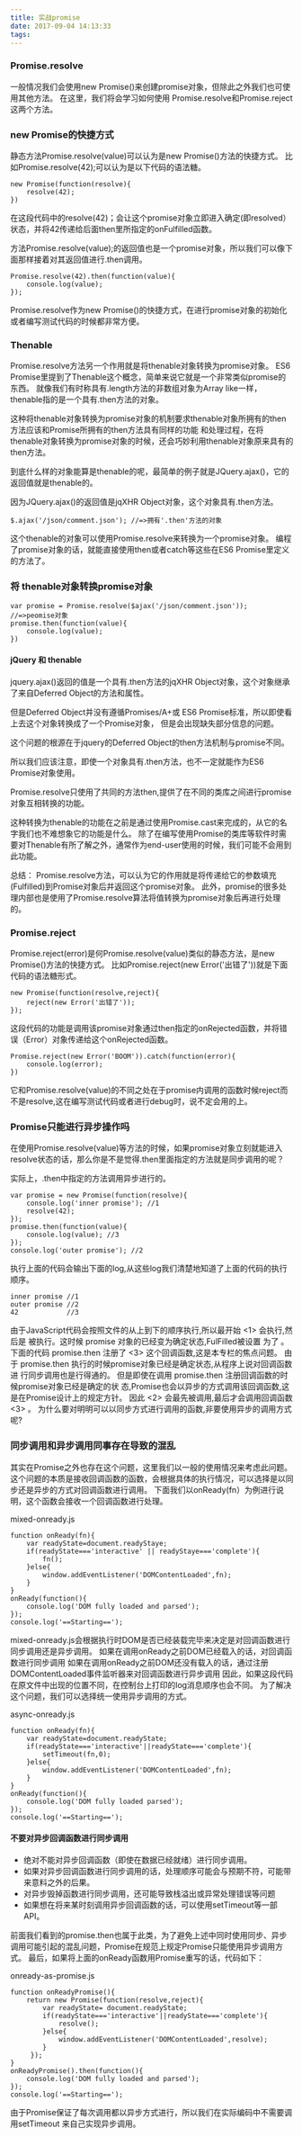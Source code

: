 ```yaml
---
title: 实战promise
date: 2017-09-04 14:13:33
tags:
---
```

### Promise.resolve
一般情况我们会使用new Promise()来创建promise对象，但除此之外我们也可使用其他方法。
在这里，我们将会学习如何使用 Promise.resolve和Promise.reject这两个方法。

### new Promise的快捷方式
静态方法Promise.resolve(value)可以认为是new Promise()方法的快捷方式。
比如Promise.resolve(42);可以认为是以下代码的语法糖。
```$xslt
new Promise(function(resolve){
    resolve(42);
})
```

<!-- more -->
在这段代码中的resolve(42)；会让这个promise对象立即进入确定(即resolved）状态，并将42传递给后面then里所指定的onFulfilled函数。

方法Promise.resolve(value);的返回值也是一个promise对象，所以我们可以像下面那样接着对其返回值进行.then调用。
```$xslt
Promise.resolve(42).then(function(value){
    console.log(value);
});
```
Promise.resolve作为new Promise()的快捷方式，在进行promise对象的初始化或者编写测试代码的时候都非常方便。

### Thenable
Promise.resolve方法另一个作用就是将thenable对象转换为promise对象。
ES6 Promise里提到了Thenable这个概念，简单来说它就是一个非常类似promise的东西。
就像我们有时称具有.length方法的非数组对象为Array like一样，thenable指的是一个具有.then方法的对象。

这种将thenable对象转换为promise对象的机制要求thenable对象所拥有的then方法应该和Promise所拥有的then方法具有同样的功能
和处理过程，在将thenable对象转换为promise对象的时候，还会巧妙利用thenable对象原来具有的then方法。

到底什么样的对象能算是thenable的呢，最简单的例子就是JQuery.ajax()，它的返回值就是thenable的。

因为JQuery.ajax()的返回值是jqXHR Object对象，这个对象具有.then方法。

```$xslt
$.ajax('/json/comment.json'); //=>拥有'.then'方法的对象
```

这个thenable的对象可以使用Promise.resolve来转换为一个promise对象。
编程了promise对象的话，就能直接使用then或者catch等这些在ES6 Promise里定义的方法了。

### 将 thenable对象转换promise对象
```$xslt
var promise = Promise.resolve($ajax('/json/comment.json')); //=>peomise对象
promise.then(function(value){
    console.log(value);
})
```

#### jQuery 和 thenable

jquery.ajax()返回的值是一个具有.then方法的jqXHR Object对象，这个对象继承了来自Deferred Object的方法和属性。

但是Deferred Object并没有遵循Promises/A+或 ES6 Promise标准，所以即使看上去这个对象转换成了一个Promise对象，
但是会出现缺失部分信息的问题。

这个问题的根源在于jquery的Deferred Object的then方法机制与promise不同。

所以我们应该注意，即使一个对象具有.then方法，也不一定就能作为ES6 Promise对象使用。

Promise.resolve只使用了共同的方法then,提供了在不同的类库之间进行promise对象互相转换的功能。

这种转换为thenable的功能在之前是通过使用Promise.cast来完成的，从它的名字我们也不难想象它的功能是什么。
除了在编写使用Promise的类库等软件时需要对Thenable有所了解之外，通常作为end-user使用的时候，我们可能不会用到此功能。

总结：
Promise.resolve方法，可以认为它的作用就是将传递给它的参数填充(Fulfilled)到Promise对象后并返回这个promise对象。
此外，promise的很多处理内部也是使用了Promise.resolve算法将值转换为promise对象后再进行处理的。


### Promise.reject
Promise.reject(error)是何Promise.resolve(value)类似的静态方法，是new Promise()方法的快捷方式。
比如Promise.reject(new Error('出错了'))就是下面代码的语法糖形式。
```$xslt
new Promise(function(resolve,reject){
    reject(new Error('出错了'));
});
```

这段代码的功能是调用该promise对象通过then指定的onRejected函数，并将错误（Error）对象传递给这个onRejected函数。
```$xslt
Promise.reject(new Error('BOOM')).catch(function(error){
    console.log(error);
})
```
它和Promise.resolve(value)的不同之处在于promise内调用的函数时候reject而不是resolve,这在编写测试代码或者进行debug时，说不定会用的上。



### Promise只能进行异步操作吗

在使用Promise.resolve(value)等方法的时候，如果promise对象立刻就能进入resolve状态的话，那么你是不是觉得.then里面指定的方法就是同步调用的呢？

实际上，.then中指定的方法调用异步进行的。
```$xslt
var promise = new Promise(function(resolve){
    console.log('inner promise'); //1
    resolve(42);
});
promise.then(function(value){
    console.log(value); //3
});
console.log('outer promise'); //2
```
执行上面的代码会输出下面的log,从这些log我们清楚地知道了上面的代码的执行顺序。
```$xslt
inner promise //1
outer promise //2
42            //3
```
由于JavaScript代码会按照文件的从上到下的顺序执行,所以最开始 <1> 会执行,然 后是 被执行。这时候 promise 对象的已经变为确定状态,FulFilled被设置 为了 。
下面的代码 promise.then 注册了 <3> 这个回调函数,这是本专栏的焦点问题。
由于 promise.then 执行的时候promise对象已经是确定状态,从程序上说对回调函数进
行同步调用也是行得通的。
但是即使在调用 promise.then 注册回调函数的时候promise对象已经是确定的状 态,Promise也会以异步的方式调用该回调函数,这是在Promise设计上的规定方针。
因此 <2> 会最先被调用,最后才会调用回调函数 <3> 。 为什么要对明明可以以同步方式进行调用的函数,非要使用异步的调用方式呢?

### 同步调用和异步调用同事存在导致的混乱

其实在Promise之外也存在这个问题，这里我们以一般的使用情况来考虑此问题。
这个问题的本质是接收回调函数的函数，会根据具体的执行情况，可以选择是以同步还是异步的方式对回调函数进行调用。
下面我们以onReady(fn）为例进行说明，这个函数会接收一个回调函数进行处理。

mixed-onready.js
```$xslt
function onReady(fn){
    var readyState=document.readyStaye;
    if(readyState==='interactive' || readyStaye==='complete'){
        fn();
    }else{
        window.addEventListener('DOMContentLoaded',fn);
    }
}
onReady(function(){
    console.log('DOM fully loaded and parsed');
});
console.log('==Starting==');
```
mixed-onready.js会根据执行时DOM是否已经装载完毕来决定是对回调函数进行同步调用还是异步调用。
如果在调用onReady之前DOM已经载入的话，对回调函数进行同步调用
如果在调用onReady之前DOM还没有载入的话，通过注册DOMContentLoaded事件监听器来对回调函数进行异步调用
因此，如果这段代码在原文件中出现的位置不同，在控制台上打印的log消息顺序也会不同。
为了解决这个问题，我们可以选择统一使用异步调用的方式。

async-onready.js
```$xslt
function onReady(fn){
    var readyState=document.readyState;
    if(readyState==='interactive'||readyState==='complete'){
        setTimeout(fn,0);
    }else{
        window.addEventListener('DOMContentLoaded',fn);
    }
}
onReady(function(){
    console.log('DOM fully loaded parsed');
});
console.log('==Starting==');

```

#### 不要对异步回调函数进行同步调用
- 绝对不能对异步回调函数（即使在数据已经就绪）进行同步调用。
- 如果对异步回调函数进行同步调用的话，处理顺序可能会与预期不符，可能带来意料之外的后果。
- 对异步毁掉函数进行同步调用，还可能导致栈溢出或异常处理错误等问题
- 如果想在将来某时刻调用异步回调函数的话，可以使用setTimeout等一部API。

前面我们看到的promise.then也属于此类，为了避免上述中同时使用同步、异步调用可能引起的混乱问题，Promise在规范上规定Promise只能使用异步调用方式。
最后，如果将上面的onReady函数用Promise重写的话，代码如下：

onready-as-promise.js
```$xslt
function onReadyPromise(){
    return new Promise(function(resolve,reject){
        var readyState= document.readyState;
        if(readyState==='interactive'||readyState==='complete'){
            resolve();
        }else{
            window.addEventListener('DOMContentLoaded',resolve);
        }
     });
}
onReadyPromise().then(function(){
    console.log('DOM fully loaded and parsed');
});
console.log('==Starting==');
```

由于Promise保证了每次调用都以异步方式进行，所以我们在实际编码中不需要调用setTimeout 来自己实现异步调用。







